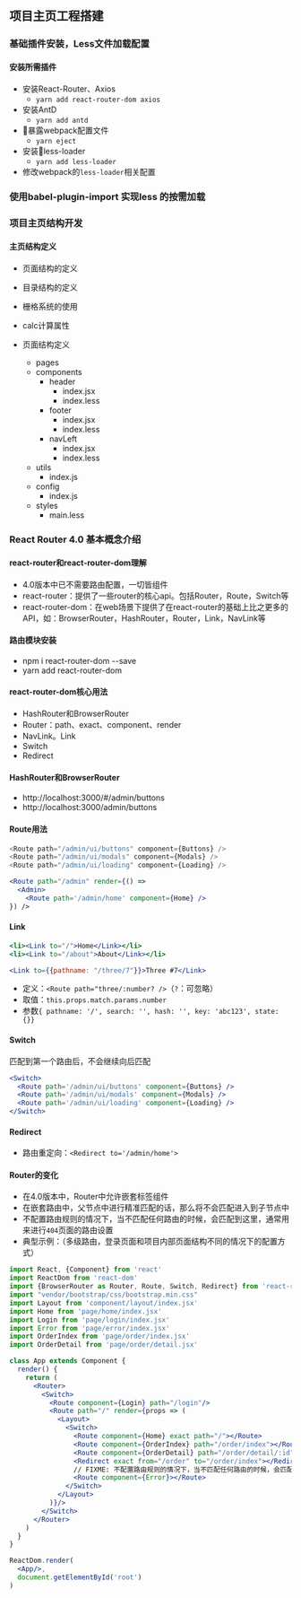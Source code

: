 ## 项目主页工程搭建

### 基础插件安装，Less文件加载配置
#### 安装所需插件
- 安装React-Router、Axios
  - `yarn add react-router-dom axios`
- 安装AntD
  - `yarn add antd`
- 暴露webpack配置文件
  - `yarn eject`
- 安装less-loader
  - `yarn add less-loader`
- 修改webpack的`less-loader`相关配置

### 使用babel-plugin-import 实现less 的按需加载

### 项目主页结构开发
#### 主页结构定义
- 页面结构的定义
- 目录结构的定义
- 栅格系统的使用
- calc计算属性

- 页面结构定义
  - pages
  - components
    - header
      - index.jsx
      - index.less
    - footer
      - index.jsx
      - index.less
    - navLeft
      - index.jsx
      - index.less
  - utils
    - index.js
  - config
    - index.js
  - styles
    - main.less
 
### React Router 4.0 基本概念介绍
#### react-router和react-router-dom理解
- 4.0版本中已不需要路由配置，一切皆组件
- react-router：提供了一些router的核心api。包括Router，Route，Switch等
- react-router-dom：在web场景下提供了在react-router的基础上比之更多的API，如：BrowserRouter，HashRouter，Router，Link，NavLink等

#### 路由模块安装
- npm i react-router-dom --save
- yarn add react-router-dom

#### react-router-dom核心用法
- HashRouter和BrowserRouter
- Router：path、exact、component、render
- NavLink。Link
- Switch
- Redirect

#### HashRouter和BrowserRouter
- http://localhost:3000/#/admin/buttons
- http://localhost:3000/admin/buttons

#### Route用法
```javascript
<Route path="/admin/ui/buttons" component={Buttons} />
<Route path="/admin/ui/modals" component={Modals} /> 
<Route path="/admin/ui/loading" component={Loading} /> 
```

```jsx harmony
<Route path="/admin" render={() => 
  <Admin>
    <Route path='/admin/home' component={Home} />
}) />
```

#### Link
```jsx harmony
<li><Link to="/">Home</Link></li>
<li><Link to="/about">About</Link></li>
```
```jsx harmony
<Link to={{pathname: "/three/7"}}>Three #7</Link>
```
- 定义：`<Route path="three/:number? />`（`?`：可忽略）
- 取值：`this.props.match.params.number`
- 参数`{ pathname: '/', search: '', hash: '', key: 'abc123', state: {}}`

#### Switch 
匹配到第一个路由后，不会继续向后匹配
```jsx harmony
<Switch>
  <Route path='/admin/ui/buttons' component={Buttons} />
  <Route path='/admin/ui/modals' component={Modals} />
  <Route path='/admin/ui/loading' component={Loading} />
</Switch>
```

#### Redirect
- 路由重定向：`<Redirect to='/admin/home'>`

#### Router的变化
- 在4.0版本中，Router中允许嵌套标签组件
- 在嵌套路由中，父节点中进行精准匹配的话，那么将不会匹配进入到子节点中 
- 不配置路由规则的情况下，当不匹配任何路由的时候，会匹配到这里，通常用来进行`404`页面的路由设置
- 典型示例：（多级路由，登录页面和项目内部页面结构不同的情况下的配置方式）
```jsx harmony
import React, {Component} from 'react'
import ReactDom from 'react-dom'
import {BrowserRouter as Router, Route, Switch, Redirect} from 'react-router-dom'
import "vendor/bootstrap/css/bootstrap.min.css"
import Layout from 'component/layout/index.jsx'
import Home from 'page/home/index.jsx'
import Login from 'page/login/index.jsx'
import Error from 'page/error/index.jsx'
import OrderIndex from 'page/order/index.jsx'
import OrderDetail from 'page/order/detail.jsx'

class App extends Component {
  render() {
    return (
      <Router>
        <Switch>
          <Route component={Login} path="/login"/>
          <Route path="/" render={props => (
            <Layout>
              <Switch>
                <Route component={Home} exact path="/"></Route>
                <Route component={OrderIndex} path="/order/index"></Route>
                <Route component={OrderDetail} path="/order/detail/:id"></Route>
                <Redirect exact from="/order" to="/order/index"></Redirect>
                // FIXME: 不配置路由规则的情况下，当不匹配任何路由的时候，会匹配到这里，通常用来进行`404`页面的路由设置
                <Route component={Error}></Route>
              </Switch>
            </Layout> 
          )}/>
        </Switch>
      </Router>
    )
  }
}

ReactDom.render(
  <App/>,
  document.getElementById('root')
)
```